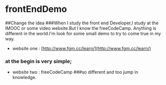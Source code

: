 # frontEndDemo
##Change the idea
###When I study the front end Developer,I study at the IMOOC or some video website.But I know the freeCodeCamp. Anything is different in the world.I'm look for some small demo to try to come true in my way.
- website one : [http://www.fgm.cc/learn/](http://www.fgm.cc/learn/)
### at the begin is very simple;
- website two : freeCodeCamp
###so different and too jump in knowledge.